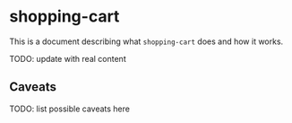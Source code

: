 # shopping-cart

This is a document describing what `shopping-cart` does and how it works.

TODO: update with real content

## Caveats

TODO: list possible caveats here
